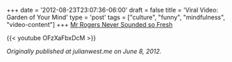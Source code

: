+++
date = '2012-08-23T23:07:36-06:00'
draft = false
title = 'Viral Video: Garden of Your Mind'
type = 'post'
tags = ["culture", "funny", "mindfulness", "video-content"]
+++
<a href="Mr Rogers Never Sounded So Fresh">Mr Rogers Never Sounded so Fresh</a><br />

<div class="video">
{{< youtube OFzXaFbxDcM >}}
</div>


<i>Originally published at julianwest.me on June 8, 2012.</i>